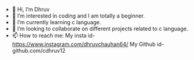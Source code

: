 - 👋 Hi, I’m Dhruv
- 👀 I’m interested in coding and I am totally a beginner.
- 🌱 I’m currently learning c language.
- 💞️ I’m looking to collaborate on different projects related to c language.
- 📫 How to reach me: 
My insta id-https://www.instagram.com/dhruvchauhan64/
My Github id- github.com/cdhruv12



<!---
cdhruv12/cdhruv12 is a ✨ special ✨ repository because its `README.md` (this file) appears on your GitHub profile.
You can click the Preview link to take a look at your changes.
--->
